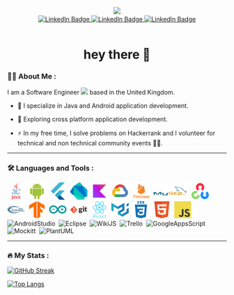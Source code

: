 <div id="header" align="center">
  <img src="https://media.giphy.com/media/hjjk2NgikK9hhad1MP/giphy.gif" width="200"/>

  <div id="badges">
  <a href="https://www.linkedin.com/in/saranya-sn/">
    <img src="https://img.shields.io/badge/LinkedIn-blue?style=for-the-badge&logo=linkedin&logoColor=white" alt="LinkedIn Badge"/>
  </a>
  <a href="https://www.hackerrank.com/ssn2022">
    <img src="https://img.shields.io/badge/-Hackerrank-2EC866?style=for-the-badge&logo=HackerRank&logoColor=white" alt="LinkedIn Badge"/>
  </a>
     <a href="https://developers.google.com/profile/u/SaranyaSankaranarayanan">
    <img src="https://img.shields.io/badge/google-4285F4?style=for-the-badge&logo=google&logoColor=white" alt="LinkedIn Badge"/>
  </a>
</div>

<img src="https://komarev.com/ghpvc/?username=saranya-s-narayanan&style=flat-square&color=blue" alt=""/>
<h1>
  hey there 👋
</h1>

</div>

### :woman_technologist: About Me :
I am a Software Engineer <img src="https://media.giphy.com/media/WUlplcMpOCEmTGBtBW/giphy.gif" width="30"> based in the United Kingdom.

- :telescope: I specialize in Java and Android application development.

- :seedling: Exploring cross platform application development.

- :zap: In my free time, I solve problems on Hackerrank and I volunteer for technical and non technical community events 🙋‍♀️.

- ---

### :hammer_and_wrench: Languages and Tools :

<div>
  <img src="https://github.com/devicons/devicon/blob/master/icons/java/java-original-wordmark.svg" title="Java" alt="Java" width="40" height="40"/>&nbsp;
  <img src="https://github.com/devicons/devicon/blob/master/icons/android/android-original.svg" title="Android" alt="Android" width="40" height="40"/>&nbsp;
  <img src="https://github.com/devicons/devicon/blob/master/icons/flutter/flutter-original.svg" title="Flutter" alt="Flutter" width="40" height="40"/>&nbsp;
  <img src="https://github.com/devicons/devicon/blob/master/icons/dart/dart-original.svg" title="Dart"  alt="Dart" width="40" height="40"/>&nbsp; 
  <img src="https://github.com/devicons/devicon/blob/master/icons/kotlin/kotlin-original.svg" title="Kotlin" alt="Kotlin" width="40" height="40"/>&nbsp;
  <img src="https://github.com/devicons/devicon/blob/master/icons/googlecloud/googlecloud-original.svg" title="GoogleCloud" alt="GoogleCloud" width="40" height="40"/>&nbsp;
  <img src="https://github.com/devicons/devicon/blob/master/icons/firebase/firebase-plain-wordmark.svg" title="Firebase" alt="Firebase" width="40" height="40"/>&nbsp;
  <img src="https://github.com/devicons/devicon/blob/master/icons/mysql/mysql-original-wordmark.svg" title="MySQL"  alt="MySQL" width="80" height="40"/>&nbsp;
  <img src="https://github.com/devicons/devicon/blob/master/icons/opencv/opencv-original.svg" title="OpenCV"  alt="OpenCV" width="40" height="40"/>&nbsp;
  <img src="https://github.com/devicons/devicon/blob/master/icons/opengl/opengl-original.svg" title="OpenGL"  alt="OpenGL" width="40" height="40"/>&nbsp;
  <img src="https://github.com/devicons/devicon/blob/master/icons/tensorflow/tensorflow-original.svg" title="TensorFlow"  alt="TensorFlow" width="40" height="40"/>&nbsp; 
  <img src="https://github.com/devicons/devicon/blob/master/icons/arduino/arduino-original.svg" title="Arduino"  alt="Arduino" width="40" height="40"/>&nbsp; 
  <img src="https://github.com/devicons/devicon/blob/master/icons/git/git-original-wordmark.svg" title="Git" **alt="Git" width="40" height="40"/>&nbsp;
  <img src="https://github.com/devicons/devicon/blob/master/icons/react/react-original-wordmark.svg" title="React" alt="React" width="40" height="40"/>&nbsp;
  <img src="https://github.com/devicons/devicon/blob/master/icons/materialui/materialui-original.svg" title="Material UI" alt="Material UI" width="40" height="40"/>&nbsp;
  <img src="https://github.com/devicons/devicon/blob/master/icons/css3/css3-plain-wordmark.svg"  title="CSS3" alt="CSS" width="40" height="40"/>&nbsp;
  <img src="https://github.com/devicons/devicon/blob/master/icons/html5/html5-original.svg" title="HTML5" alt="HTML" width="40" height="40"/>&nbsp;
  <img src="https://github.com/devicons/devicon/blob/master/icons/javascript/javascript-original.svg" title="JavaScript" alt="JavaScript" width="40" height="40"/>&nbsp;
<img src="https://upload.wikimedia.org/wikipedia/commons/9/95/Android_Studio_Icon_3.6.svg" title="AndroidStudio" alt="AndroidStudio" width="40" height="40"/>&nbsp;
<img src="https://upload.wikimedia.org/wikipedia/commons/c/cf/Eclipse-SVG.svg" title="Eclipse" alt="Eclipse" width="40" height="40"/>&nbsp;
<img src="https://ucarecdn.com/94ebe942-f24a-4482-a921-59d24ff385a3/-/format/auto/-/progressive/yes/-/preview/2048x2048/" title="WikiJS" alt="WikiJS" width="80" height="40"/>&nbsp;
<img src="https://upload.wikimedia.org/wikipedia/en/8/8c/Trello_logo.svg" title="Trello" alt="Trello" width="80" height="40"/>&nbsp;
<img src="https://upload.wikimedia.org/wikipedia/commons/2/2f/Google_Apps_Script.svg" title="AppsScript" alt="GoogleAppsScript" width="40" height="40"/>&nbsp;
<img src="https://neveragain.allstatics.com/2019/assets/icon/logo/mockitt-square.svg" title="Mockitt" alt="Mockitt" width="40" height="40"/>&nbsp;
<img src="https://upload.wikimedia.org/wikipedia/commons/thumb/3/30/Plantuml_Logo.svg/1200px-Plantuml_Logo.svg.png" title="PlantUML" alt="PlantUML" width="80" height="40"/>&nbsp;


</div>

---

### :fire: My Stats :
[![GitHub Streak](http://github-readme-streak-stats.herokuapp.com?user=saranya-s-narayanan&theme=dark&background=000000&hide_current_streak=true)](https://git.io/streak-stats)

[![Top Langs](https://github-readme-stats.vercel.app/api/top-langs/?username=saranya-s-narayanan&layout=compact&theme=vision-friendly-dark)](https://github.com/anuraghazra/github-readme-stats)



<!--
**saranya-s-narayanan/saranya-s-narayanan** is a ✨ _special_ ✨ repository because its `README.md` (this file) appears on your GitHub profile.

Here are some ideas to get you started:

- 🔭 I’m currently working on ...
- 🌱 I’m currently learning ...
- 👯 I’m looking to collaborate on ...
- 🤔 I’m looking for help with ...
- 💬 Ask me about ...
- 📫 How to reach me: ...
- 😄 Pronouns: ...
- ⚡ Fun fact: ...
-->


